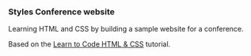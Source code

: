 ### Styles Conference website

Learning HTML and CSS by building a sample website for a conference.

Based on the [Learn to Code HTML & CSS](https://learn.shayhowe.com/html-css/) tutorial.
